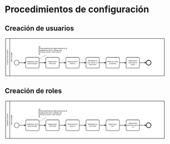 # Procedimientos de configuración

## Creación de usuarios

![creacion_usuario](imagenes/creacion_usuario.png "procedimiento de creacion de usuarios")

## Creación de roles

![creacion_rol](imagenes/creacion_rol.png "procedimiento de creacion de roles")
